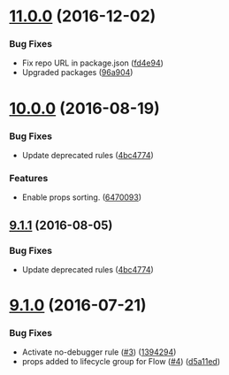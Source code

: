 <a name="11.0.0"></a>
# [11.0.0](https://github.com/nfl/eslint-config/compare/10.0.0...v11.0.0) (2016-12-02)


### Bug Fixes

* Fix repo URL in package.json ([fd4e94](https://github.com/nfl/eslint-config/commit/fd4e94))
* Upgraded packages ([96a904](https://github.com/nfl/eslint-config/commit/96a904))



<a name="10.0.0"></a>
# [10.0.0](https://github.com/nfl/eslint-config/compare/9.1.0...v10.0.0) (2016-08-19)


### Bug Fixes

* Update deprecated rules ([4bc4774](https://github.com/nfl/eslint-config/commit/4bc4774))


### Features

* Enable props sorting. ([6470093](https://github.com/nfl/eslint-config/commit/6470093))



<a name="9.1.1"></a>
## [9.1.1](https://github.com/nfl/eslint-config/compare/9.1.0...v9.1.1) (2016-08-05)


### Bug Fixes

* Update deprecated rules ([4bc4774](https://github.com/nfl/eslint-config/commit/4bc4774))



<a name="9.1.0"></a>
# [9.1.0](https://github.com/nfl/eslint-config/compare/v8.0.1...v9.1.0) (2016-07-21)


### Bug Fixes

* Activate no-debugger rule ([#3](https://github.com/nfl/eslint-config/issues/3)) ([1394294](https://github.com/nfl/eslint-config/commit/1394294))
* props added to lifecycle group for Flow ([#4](https://github.com/nfl/eslint-config/issues/4)) ([d5a11ed](https://github.com/nfl/eslint-config/commit/d5a11ed))



